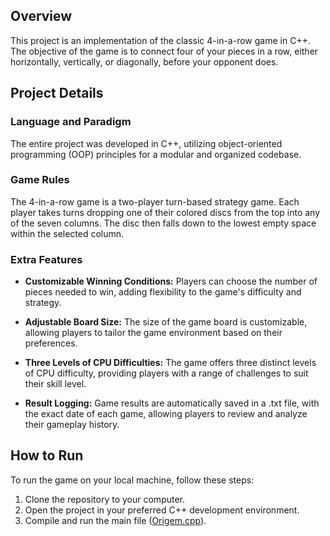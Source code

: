## Overview

This project is an implementation of the classic 4-in-a-row game in C++. The objective of the game is to connect four of your pieces in a row, either horizontally, vertically, or diagonally, before your opponent does.

## Project Details

### Language and Paradigm

The entire project was developed in C++, utilizing object-oriented programming (OOP) principles for a modular and organized codebase.

### Game Rules

The 4-in-a-row game is a two-player turn-based strategy game. Each player takes turns dropping one of their colored discs from the top into any of the seven columns. The disc then falls down to the lowest empty space within the selected column.

### Extra Features

- **Customizable Winning Conditions:** Players can choose the number of pieces needed to win, adding flexibility to the game's difficulty and strategy.
  
- **Adjustable Board Size:** The size of the game board is customizable, allowing players to tailor the game environment based on their preferences.
 
- **Three Levels of CPU Difficulties:** The game offers three distinct levels of CPU difficulty, providing players with a range of challenges to suit their skill level.

- **Result Logging:** Game results are automatically saved in a .txt file, with the exact date of each game, allowing players to review and analyze their gameplay history.

## How to Run

To run the game on your local machine, follow these steps:

1. Clone the repository to your computer.
2. Open the project in your preferred C++ development environment.
3. Compile and run the main file ([Origem.cpp](Project_w_classes/x64/Debug/Origem.cpp)).
